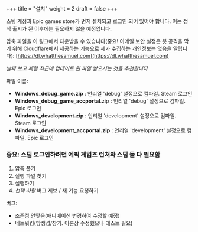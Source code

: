+++
title = "설치"
weight = 2
draft = false
+++
    
스팀 계정과 Epic games store가 먼저 설치되고 로그인 되어 있어야 합니다. 이는 정식 출시가 된 이후에는 필요하지 않을 예정입니다.
     
압축 파일을 이 링크에서 다운받을 수 있습니다(중요! 이메일 보안 설정은 봇 공격을 막기 위해 Cloudflare에서 제공하는 기능으로 제가 수집하는 개인정보는 없음을 알립니다): [https://dl.whatthesamuel.com](https://dl.whatthesamuel.com)    
     
*날짜 보고 제일 최근에 업데이트 된 파일 받으시는 것을 추천합니다*
    
파일 이름:
- **Windows_debug_game.zip** : 언리얼 'debug' 설정으로 컴파일. Steam 로그인
- **Windows_debug_game_accportal**.zip : 언리얼 'debug' 설정으로 컴파일. Epic 로그인
- **Windows_development.zip** : 언리얼 'development' 설정으로 컴파일. Steam 로그인
- **Windows_development_accportal.zip** : 언리얼 'development' 설정으로 컴파일. Epic 로그인

### 중요: 스팀 로그인하려면 에픽 게임즈 런처와 스팀 둘 다 필요함

1. 압축 풀기
2. 실행 파일 찾기
3. 실행하기
4. *선택 사항* 버그 제보 / 새 기능 요청하기
     
버그:
 - 조준점 안맞음(애니메이션 변경하여 수정할 예정)
 - 네트워킹(방생성/참가. 이론상 수정했으나 테스트 필요)
